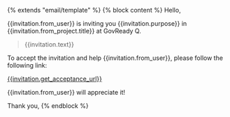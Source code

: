 {% extends "email/template" %}
{% block content %}
Hello,

{{invitation.from_user}} is inviting you {{invitation.purpose}} in {{invitation.from_project.title}} at GovReady Q.

> {{invitation.text}}

To accept the invitation and help {{invitation.from_user}}, please follow the following link:

[{{invitation.get_acceptance_url}}]({{invitation.get_acceptance_url}})

{{invitation.from_user}} will appreciate it!

Thank you,
{% endblock %}
